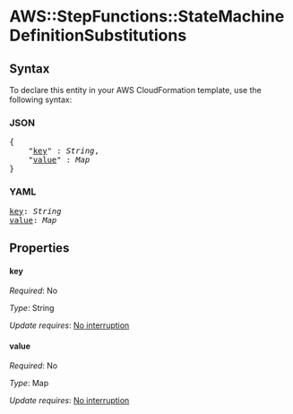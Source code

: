 # AWS::StepFunctions::StateMachine DefinitionSubstitutions

## Syntax

To declare this entity in your AWS CloudFormation template, use the following syntax:

### JSON

<pre>
{
    "<a href="#key" title="key">key</a>" : <i>String</i>,
    "<a href="#value" title="value">value</a>" : <i>Map</i>
}
</pre>

### YAML

<pre>
<a href="#key" title="key">key</a>: <i>String</i>
<a href="#value" title="value">value</a>: <i>Map</i>
</pre>

## Properties

#### key

_Required_: No

_Type_: String

_Update requires_: [No interruption](https://docs.aws.amazon.com/AWSCloudFormation/latest/UserGuide/using-cfn-updating-stacks-update-behaviors.html#update-no-interrupt)

#### value

_Required_: No

_Type_: Map

_Update requires_: [No interruption](https://docs.aws.amazon.com/AWSCloudFormation/latest/UserGuide/using-cfn-updating-stacks-update-behaviors.html#update-no-interrupt)
